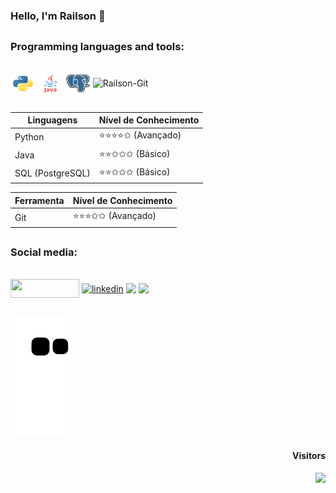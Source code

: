 ### Hello, I'm Railson 👋

##
<h3 align="left">Programming languages ​​and tools:</h3>

<div style="display: inline_block"><br>
  <img align="center" alt="Railson-Python" height="30" width="40" src="https://raw.githubusercontent.com/devicons/devicon/master/icons/python/python-original.svg">
  <img align="center" alt="Railson-Java" height="30" width="40" src="https://github.com/devicons/devicon/blob/master/icons/java/java-original-wordmark.svg">
  <img align="center" alt="Railson-Sql" height="30" width="40" src="https://github.com/devicons/devicon/blob/master/icons/postgresql/postgresql-original.svg">
  <img align="center" alt="Railson-Git" height="30" width="30" src="https://i.imgur.com/5pIevzW.png">
</div>

<br>

<table>
  <thead>
    <tr>
      <th>Linguagens</th>
      <th>Nível de Conhecimento</th>
    </tr>
  </thead>
  <tbody>
    <tr>
      <td>Python</td>
      <td>⭐⭐⭐⭐✩ (Avançado)</td>
    </tr>
    <tr>
      <td>Java</td>
      <td>⭐⭐✩✩✩ (Básico)</td>
    </tr>
    <tr>
      <td>SQL (PostgreSQL)</td>
      <td>⭐⭐✩✩✩ (Básico)</td>
    </tr>
  </tbody>
</table>

<table>
  <thead>
    <tr>
      <th>Ferramenta</th>
      <th>Nível de Conhecimento</th>
    </tr>
  </thead>
  <tbody>
    <tr>
      <td>Git</td>
      <td>⭐⭐⭐✩✩ (Avançado)</td>
    </tr>
  </tbody>
</table>

##

  <div> 
    <h3 align="left">Social media:</h3>
    <div style="display: inline_block"><br>
      <a href="https://www.facebook.com/railson.martins.5" target="_blank"><img align="center"  src="https://img.shields.io/badge/Facebook-1877F2?style=for-the-badge&logo=facebook&logoColor=white" height="30" width="110" ></a>
     <a href="https://www.linkedin.com/in/railson-martins-543b68140/" target="blank"><img align="center" src="https://img.shields.io/badge/LinkedIn-0077B5?style=for-the-badge&logo=linkedin&logoColor=white" alt="linkedin" height="30" width="110" /></a>
      <a href="https://api.whatsapp.com/send?phone=5535999839730&text=Ol%C3%A1!%20Cheguei%20aqui%20pelo%20seu%20GitHub!" target="_blank"><img align="center"                src="https://img.shields.io/badge/WhatsApp-25D366?style=for-the-badge&logo=whatsapp&logoColor=white"></a> 
      <a href = "mailto:railsonmartins1970i@gmail.com"><img align="center" src="https://img.shields.io/badge/-Gmail-%23333?style=for-the-badge&logo=gmail&logoColor=white" target="_blank" ></a>

 ##
 
  ![Snake animation](https://github.com/rafaballerini/rafaballerini/blob/output/github-contribution-grid-snake.svg)
 
</div>

  
<h4 align="right"> Visitors </h4>
<img align="right" src="https://profile-counter.glitch.me/railson95/count.svg">

 

  


